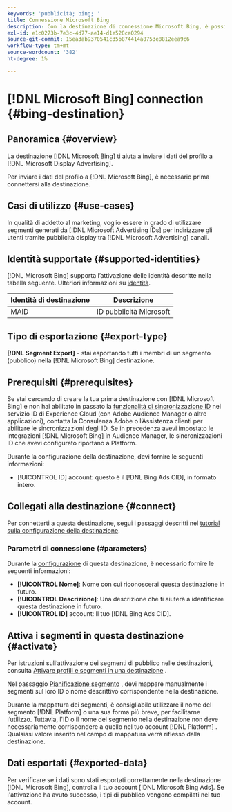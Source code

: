 ```yaml
---
keywords: 'pubblicità; bing; '
title: Connessione Microsoft Bing
description: Con la destinazione di connessione Microsoft Bing, è possibile eseguire il retargeting e campagne digitali mirate al pubblico in Microsoft Display Advertising.
exl-id: e1c0273b-7e3c-4d77-ae14-d1e528ca0294
source-git-commit: 15ea3ab9370541c35b874414a8753e8812eea9c6
workflow-type: tm+mt
source-wordcount: '382'
ht-degree: 1%

---
```


# [!DNL Microsoft Bing] connection {#bing-destination}

## Panoramica {#overview}

La destinazione [!DNL Microsoft Bing] ti aiuta a inviare i dati del profilo a [!DNL Microsoft Display Advertising].

Per inviare i dati del profilo a [!DNL Microsoft Bing], è necessario prima connettersi alla destinazione.

## Casi di utilizzo {#use-cases}

In qualità di addetto al marketing, voglio essere in grado di utilizzare segmenti generati da [!DNL Microsoft Advertising IDs] per indirizzare gli utenti tramite pubblicità display tra [!DNL Microsoft Advertising] canali.

## Identità supportate {#supported-identities}

[!DNL Microsoft Bing] supporta l’attivazione delle identità descritte nella tabella seguente. Ulteriori informazioni su [identità](/help/identity-service/namespaces.md).

| Identità di destinazione | Descrizione |
|---|---|
| MAID | ID pubblicità Microsoft |

## Tipo di esportazione {#export-type}

**[!DNL Segment Export]** - stai esportando tutti i membri di un segmento (pubblico) nella  [!DNL Microsoft Bing] destinazione.

## Prerequisiti {#prerequisites}

Se stai cercando di creare la tua prima destinazione con [!DNL Microsoft Bing] e non hai abilitato in passato la [funzionalità di sincronizzazione ID](https://experienceleague.adobe.com/docs/id-service/using/id-service-api/methods/idsync.html) nel servizio ID di Experience Cloud (con Adobe Audience Manager o altre applicazioni), contatta la Consulenza Adobe o l’Assistenza clienti per abilitare le sincronizzazioni degli ID. Se in precedenza avevi impostato le integrazioni [!DNL Microsoft Bing] in Audience Manager, le sincronizzazioni ID che avevi configurato riportano a Platform.

Durante la configurazione della destinazione, devi fornire le seguenti informazioni:

* [!UICONTROL ID] account: questo è il  [!DNL Bing Ads CID], in formato intero.

## Collegati alla destinazione {#connect}

Per connetterti a questa destinazione, segui i passaggi descritti nel [tutorial sulla configurazione della destinazione](../../ui/connect-destination.md).

### Parametri di connessione {#parameters}

Durante la [configurazione](../../ui/connect-destination.md) di questa destinazione, è necessario fornire le seguenti informazioni:

* **[!UICONTROL Nome]**: Nome con cui riconoscerai questa destinazione in futuro.
* **[!UICONTROL Descrizione]**: Una descrizione che ti aiuterà a identificare questa destinazione in futuro.
* **[!UICONTROL ID]** account: Il tuo  [!DNL Bing Ads CID].

## Attiva i segmenti in questa destinazione {#activate}

Per istruzioni sull’attivazione dei segmenti di pubblico nelle destinazioni, consulta [Attivare profili e segmenti in una destinazione](../../ui/activate-destinations.md) .

Nel passaggio [Pianificazione segmento](../../ui/activate-destinations.md#segment-schedule) , devi mappare manualmente i segmenti sul loro ID o nome descrittivo corrispondente nella destinazione.

Durante la mappatura dei segmenti, è consigliabile utilizzare il nome del segmento [!DNL Platform] o una sua forma più breve, per facilitarne l’utilizzo. Tuttavia, l&#39;ID o il nome del segmento nella destinazione non deve necessariamente corrispondere a quello nel tuo account [!DNL Platform] . Qualsiasi valore inserito nel campo di mappatura verrà riflesso dalla destinazione.

## Dati esportati {#exported-data}

Per verificare se i dati sono stati esportati correttamente nella destinazione [!DNL Microsoft Bing], controlla il tuo account [!DNL Microsoft Bing Ads]. Se l&#39;attivazione ha avuto successo, i tipi di pubblico vengono compilati nel tuo account.
